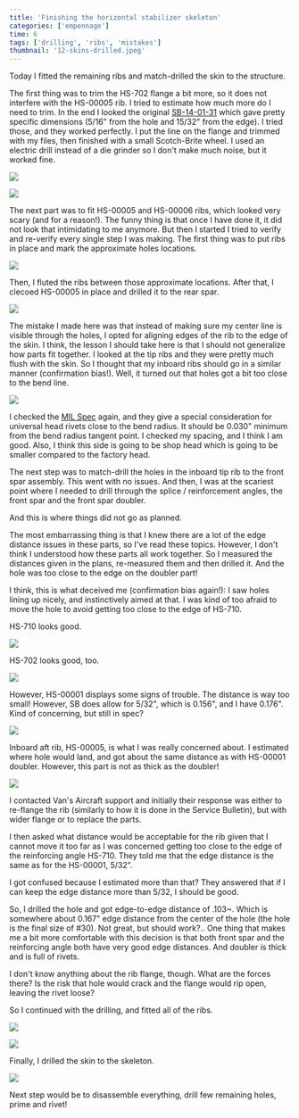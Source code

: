 ```yaml
---
title: 'Finishing the horizontal stabilizer skeleton'
categories: ['empennage']
time: 6
tags: ['drilling', 'ribs', 'mistakes']
thumbnail: '12-skins-drilled.jpeg'
---
```


Today I fitted the remaining ribs and match-drilled the skin to the structure.

<!-- more -->

The first thing was to trim the HS-702 flange a bit more, so it does not interfere with the HS-00005 rib. I tried to estimate how much more do I need to trim. In the end I looked the original [SB-14-01-31](https://www.vansaircraft.com/service-information-and-revisions/sb-14-01-31/) which gave pretty specific dimensions (5/16" from the hole and 15/32" from the edge). I tried those, and they worked perfectly. I put the line on the flange and trimmed with my files, then finished with a small Scotch-Brite wheel. I used an electric drill instead of a die grinder so I don't make much noise, but it worked fine.

![](00-trimming-hs-702-flange.jpeg)

![](01-flanges-dressed.jpeg)

The next part was to fit HS-00005 and HS-00006 ribs, which looked very scary (and for a reason!). The funny thing is that once I have done it, it did not look that intimidating to me anymore. But then I started I tried to verify and re-verify every single step I was making. The first thing was to put ribs in place and mark the approximate holes locations.

![](02-approximate-holes-locations.jpeg)

Then, I fluted the ribs between those approximate locations. After that, I clecoed HS-00005 in place and drilled it to the rear spar.

![](03-rib-drilled-to-the-rear-spar.jpeg)

The mistake I made here was that instead of making sure my center line is visible through the holes, I opted for aligning edges of the rib to the edge of the skin. I think, the lesson I should take here is that I should not generalize how parts fit together. I looked at the tip ribs and they were pretty much flush with the skin. So I thought that my inboard ribs should go in a similar manner (confirmation bias!). Well, it turned out that holes got a bit too close to the bend line.

![](04-holes-close-to-the-bend-line.jpeg)

I checked the [MIL Spec](https://www.vansaircraft.com/wp-content/uploads/2019/02/MIL-R-47196A_MI.pdf) again, and they give a special consideration for universal head rivets close to the bend radius. It should be 0.030" minimum from the bend radius tangent point. I checked my spacing, and I think I am good. Also, I think this side is going to be shop head which is going to be smaller compared to the factory head.

The next step was to match-drill the holes in the inboard tip rib to the front spar assembly. This went with no issues. And then, I was at the scariest point where I needed to drill through the splice / reinforcement angles, the front spar and the front spar doubler.

And this is where things did not go as planned.

The most embarrassing thing is that I knew there are a lot of the edge distance issues in these parts, so I've read these topics. However, I don't think I understood how these parts all work together. So I measured the distances given in the plans, re-measured them and then drilled it. And the hole was too close to the edge on the doubler part!

I think, this is what deceived me (confirmation bias again!): I saw holes lining up nicely, and instinctively aimed at that. I was kind of too afraid to move the hole to avoid getting too close to the edge of HS-710.

HS-710 looks good.

![](05-hs-710-looks-good.jpeg)

HS-702 looks good, too.

![](06-hs-702-looks-good-too.jpeg)

However, HS-00001 displays some signs of trouble. The distance is way too small! However, SB does allow for 5/32", which is 0.156", and I have 0.176". Kind of concerning, but still in spec?

![](07-hs-00001-looks-sketchy.jpeg)

Inboard aft rib, HS-00005, is what I was really concerned about. I estimated where hole would land, and got about the same distance as with HS-00001 doubler. However, this part is not as thick as the doubler!

![](08-estimated-hole-location.jpeg)

I contacted Van's Aircraft support and initially their response was either to re-flange the rib (similarly to how it is done in the Service Bulletin), but with wider flange or to replace the parts.

I then asked what distance would be acceptable for the rib given that I cannot move it too far as I was concerned getting too close to the edge of the reinforcing angle HS-710. They told me that the edge distance is the same as for the HS-00001, 5/32".

I got confused because I estimated more than that? They answered that if I can keep the edge distance more than 5/32, I should be good.

So, I drilled the hole and got edge-to-edge distance of .103~. Which is somewhere about 0.167" edge distance from the center of the hole (the hole is the final size of #30). Not great, but should work?.. One thing that makes me a bit more comfortable with this decision is that both front spar and the reinforcing angle both have very good edge distances. And doubler is thick and is full of rivets.

I don't know anything about the rib flange, though. What are the forces there? Is the risk that hole would crack and the flange would rip open, leaving the rivet loose?

So I continued with the drilling, and fitted all of the ribs.

![](11-drilling-the-tip-rib.jpeg)

![](12-skins-drilled.jpeg)

Finally, I drilled the skin to the skeleton.

![](12-skins-drilled.jpeg)

Next step would be to disassemble everything, drill few remaining holes, prime and rivet!